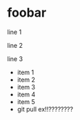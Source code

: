 # foobar

line 1

line 2

line 3

- item 1
- item 2
- item 3
- item 4
- item 5
- git pull ex!!????????
